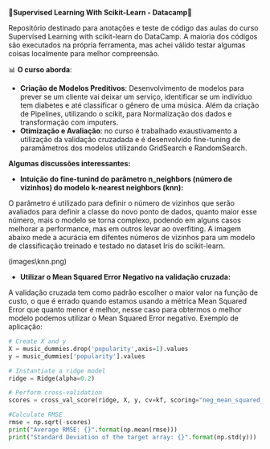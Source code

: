 
🚀**Supervised Learning With Scikit-Learn - Datacamp**🚀


Repositório destinado para anotações e teste de código das aulas do curso Supervised Learning with scikit-learn do DataCamp. A maioria dos códigos são executados na própria ferramenta, mas achei válido testar algumas coisas localmente para melhor compreensão. 


📊 **O curso aborda**:
- **Criação de Modelos Preditivos**: Desenvolvimento de modelos para prever se um cliente vai deixar um serviço, identificar se um indivíduo tem diabetes e até classificar o gênero de uma música. Além da criação de Pipelines, utilizando o scikit, para Normalização dos dados e transformação com imputers.
- **Otimização e Avaliação**: no curso é trabalhado exaustivamento a utilização da validação cruzadada e é desenvolvido fine-tuning de paramâmetros dos modelos utilizando GridSearch e RandomSearch.

**Algumas discussões interessantes:**

- **Intuição do fine-tunind do parâmetro n_neighbors (número de vizinhos) do modelo k-nearest neighbors (knn):**

 O parâmetro é utilizado para definir o número de vizinhos que serão avaliados para definir a classe do novo ponto de dados, quanto maior esse número, mais o modelo se torna complexo, podendo em alguns casos melhorar a performance, mas em outros levar ao overfiting. A imagem abaixo mede a acurácia em difentes números de vizinhos para um modelo de classificação treinado e testado no dataset Iris do scikit-learn. 

(images\knn.png)

- **Utilizar o Mean Squared Error Negativo na validação cruzada:**

A validação cruzada tem como padrão escolher o maior valor na função de custo, o que é errado quando estamos usando a métrica Mean Squared Error que quanto menor é melhor, nesse caso para obtermos o melhor modelo podemos utilizar o Mean Squared Error negativo. Exemplo de aplicação: 
```python 
# Create X and y
X = music_dummies.drop('popularity',axis=1).values
y = music_dummies['popularity'].values

# Instantiate a ridge model
ridge = Ridge(alpha=0.2)

# Perform cross-validation
scores = cross_val_score(ridge, X, y, cv=kf, scoring="neg_mean_squared_error")

#Calculate RMSE
rmse = np.sqrt(-scores)
print("Average RMSE: {}".format(np.mean(rmse)))
print("Standard Deviation of the target array: {}".format(np.std(y)))

